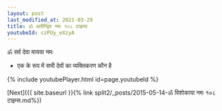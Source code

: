 ```yaml
---
layout: post
last_modified_at: 2021-03-29
title: ॐ अतीन्द्रिय नमः १०८ टाइम्स
youtubeId: czPUy_eXzyA
---
```

 
 
 ॐ सर्व देवा मायया नमः  
 
 -  एक के रूप में सभी देवों का व्यक्तिकरण कौन है 
 
  
 
  
 
 
 
 
 
 


{% include youtubePlayer.html id=page.youtubeId %}
 
[Next]({{ site.baseurl }}{% link  split2/_posts/2015-05-14-ॐ विशोकाया नमः १०८ टाइम्स.md%})
 
